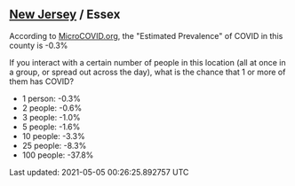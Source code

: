 
## [New Jersey](/united-states/new-jersey) / Essex

According to [MicroCOVID.org](http://microcovid.org),
the "Estimated Prevalence" of COVID in this county is -0.3%

If you interact with a certain number of people in this location
(all at once in a group, or spread out across the day), what is the chance that
1 or more of them has COVID?

- 1 person: -0.3%
- 2 people: -0.6%
- 3 people: -1.0%
- 5 people: -1.6%
- 10 people: -3.3%
- 25 people: -8.3%
- 100 people: -37.8%

Last updated: 2021-05-05 00:26:25.892757 UTC
